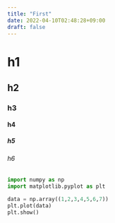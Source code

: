 ```yaml
---
title: "First"
date: 2022-04-10T02:48:28+09:00
draft: false
---
```


# h1

## h2

### h3

#### h4

##### h5

###### h6

```python
import numpy as np
import matplotlib.pyplot as plt 

data = np.array((1,2,3,4,5,6,7))
plt.plot(data)
plt.show()
```
